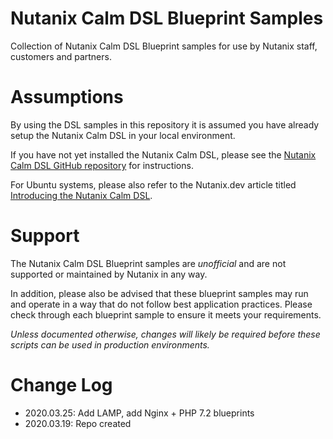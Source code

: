 # Nutanix Calm DSL Blueprint Samples

Collection of Nutanix Calm DSL Blueprint samples for use by Nutanix staff, customers and partners.

# Assumptions

By using the DSL samples in this repository it is assumed you have already setup the Nutanix Calm DSL in your local environment.

If you have not yet installed the Nutanix Calm DSL, please see the [Nutanix Calm DSL GitHub repository](https://github.com/nutanix/calm-dsl) for instructions.

For Ubuntu systems, please also refer to the Nutanix.dev article titled [Introducing the Nutanix Calm DSL](https://www.nutanix.dev/2020/03/17/introducing-the-nutanix-calm-dsl/).

# Support

The Nutanix Calm DSL Blueprint samples are *unofficial* and are not supported or maintained by Nutanix in any way.

In addition, please also be advised that these blueprint samples may run and operate in a way that do not follow best application practices.  Please check through each blueprint sample to ensure it meets your requirements.

*Unless documented otherwise, changes will likely be required before these scripts can be used in production environments.*

# Change Log

- 2020.03.25: Add LAMP, add Nginx + PHP 7.2 blueprints
- 2020.03.19: Repo created
